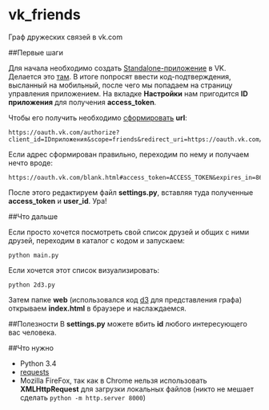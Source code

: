 vk_friends
==========

Граф дружеских связей в vk.com

##Первые шаги

Для начала необходимо создать [Standalone-приложение](https://vk.com/dev/standalone) в VK. Делается это [там](https://vk.com/editapp?act=create). В итоге попросят ввести код-подтверждения, высланный на мобильный, после чего мы попадаем на страницу управления приложением. На вкладке **Настройки** нам пригодится **ID приложения** для получения **access_token**. 

Чтобы его получить необходимо [сформировать](https://vk.com/dev/auth_mobile) **url**:
```
https://oauth.vk.com/authorize?client_id=IDприложения&scope=friends&redirect_uri=https://oauth.vk.com/blank.html&display=page&v=5.20&response_type=token
```

Если адрес сформирован правильно, переходим по нему и получаем нечто вроде:
```
https://oauth.vk.com/blank.html#access_token=ACCESS_TOKEN&expires_in=86400&user_id=USER_ID
```

После этого редактируем файл **settings.py**, вставляя туда полученные **access_token** и **user_id**.
Ура!

##Что дальше

Если просто хочется посмотреть свой список друзей и общих с ними друзей, переходим в каталог с кодом и запускаем:

```
python main.py
```

Если хочется этот список визуализировать:

```
python 2d3.py
```
Затем папке **web** (использовался код [d3](https://github.com/mbostock/d3) для представления графа) открываем **index.html** в браузере и наслаждаемся.

##Полезности
В **settings.py** можете вбить **id** любого интересующего вас человека.

##Что нужно

* Python 3.4
* [requests](https://github.com/kennethreitz/requests)
* Mozilla FireFox, так как в Chrome нельзя использовать **XMLHttpRequest** для загрузки локальных файлов (никто не мешает сделать ```python -m http.server 8000```) 

